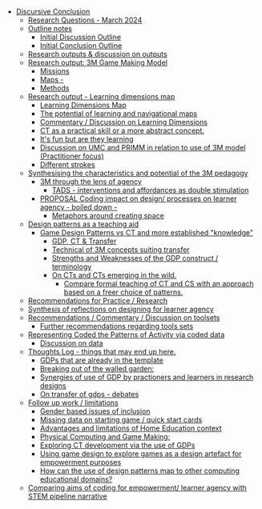 -   [Discursive Conclusion](#discursive-conclusion)
    -   [Research Questions - March
        2024](#research-questions---march-2024)
    -   [Outline notes](#outline-notes)
        -   [Initial Discussion Outline](#initial-discussion-outline)
        -   [Initial Conclusion Outline](#initial-conclusion-outline)
    -   [Research outputs & discussion on
        outputs](#research-outputs-discussion-on-outputs)
    -   [Research output: 3M Game Making
        Model](#research-output-3m-game-making-model)
        -   [Missions](#missions)
        -   [Maps -](#maps--)
        -   [Methods](#methods)
    -   [Research output - Learning dimensions
        map](#research-output---learning-dimensions-map)
        -   [Learning Dimensions Map](#learning-dimensions-map)
        -   [The potential of learning and navigational
            maps](#the-potential-of-learning-and-navigational-maps)
        -   [Commentary / Discussion on Learning
            Dimensions](#commentary-discussion-on-learning-dimensions)
        -   [CT as a practical skill or a more abstract
            concept.](#ct-as-a-practical-skill-or-a-more-abstract-concept.)
        -   [It's fun but are they
            learning](#its-fun-but-are-they-learning)
        -   [Discussion on UMC and PRIMM in relation to use of 3M model
            (Practitioner
            focus)](#discussion-on-umc-and-primm-in-relation-to-use-of-3m-model-practitioner-focus)
        -   [Different strokes](#different-strokes)
    -   [Synthesising the characteristics and potential of the 3M
        pedagogy](#synthesising-the-characteristics-and-potential-of-the-3m-pedagogy)
        -   [3M through the lens of
            agency](#m-through-the-lens-of-agency)
            -   [TADS - interventions and affordances as double
                stimulation](#tads---interventions-and-affordances-as-double-stimulation)
        -   [PROPOSAL Coding impact on design/ processes on learner
            agency - boiled down
            -](#proposal-coding-impact-on-design-processes-on-learner-agency---boiled-down--)
            -   [Metaphors around creating
                space](#metaphors-around-creating-space)
    -   [Design patterns as a teaching
        aid](#design-patterns-as-a-teaching-aid)
        -   [Game Design Patterns vs CT and more established
            "knowledge"](#game-design-patterns-vs-ct-and-more-established-knowledge)
            -   [GDP, CT & Transfer](#gdp-ct-transfer)
            -   [Technical of 3M concepts suiting
                transfer](#technical-of-3m-concepts-suiting-transfer)
            -   [Strengths and Weaknesses of the GDP construct /
                terminology](#strengths-and-weaknesses-of-the-gdp-construct-terminology)
            -   [On CTs and CTs emerging in the
                wild.](#on-cts-and-cts-emerging-in-the-wild.)
                -   [Compare formal teaching of CT and CS with an
                    approach based on a freer choice of
                    patterns.](#compare-formal-teaching-of-ct-and-cs-with-an-approach-based-on-a-freer-choice-of-patterns.)
    -   [Recommendations for Practice /
        Research](#recommendations-for-practice-research)
    -   [Synthesis of reflections on designing for learner
        agency](#synthesis-of-reflections-on-designing-for-learner-agency)
    -   [Recommendations / Commentary / Discussion on
        toolsets](#recommendations-commentary-discussion-on-toolsets)
        -   [Further recommendations regarding tools
            sets](#further-recommendations-regarding-tools-sets)
    -   [Representing Coded the Patterns of Activity via coded
        data](#representing-coded-the-patterns-of-activity-via-coded-data)
        -   [Discussion on data](#discussion-on-data)
    -   [Thoughts Log - things that may end up
        here.](#thoughts-log---things-that-may-end-up-here.)
        -   [GDPs that are already in the
            template](#gdps-that-are-already-in-the-template)
        -   [Breaking out of the walled
            garden:](#breaking-out-of-the-walled-garden)
        -   [Synergies of use of GDP by practioners and learners in
            research
            designs](#synergies-of-use-of-gdp-by-practioners-and-learners-in-research-designs)
        -   [On transfer of gdps -
            debates](#on-transfer-of-gdps---debates)
    -   [Follow up work / limitations](#follow-up-work-limitations)
        -   [Gender based issues of
            inclusion](#gender-based-issues-of-inclusion)
        -   [Missing data on starting game / quick start
            cards](#missing-data-on-starting-game-quick-start-cards)
        -   [Advantages and limitations of Home Education
            context](#advantages-and-limitations-of-home-education-context)
        -   [Physical Computing and Game
            Making:](#physical-computing-and-game-making)
        -   [Exploring CT development via the use of
            GDPs](#exploring-ct-development-via-the-use-of-gdps)
        -   [Using game design to explore games as a design artefact for
            empowerment
            purposes](#using-game-design-to-explore-games-as-a-design-artefact-for-empowerment-purposes)
        -   [How can the use of design patterns map to other computing
            educational
            domains?](#how-can-the-use-of-design-patterns-map-to-other-computing-educational-domains)
    -   [Comparing aims of coding for empowerment/ learner agency with
        STEM pipeline
        narrative](#comparing-aims-of-coding-for-empowerment-learner-agency-with-stem-pipeline-narrative)

